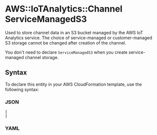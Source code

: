 # AWS::IoTAnalytics::Channel ServiceManagedS3<a name="aws-properties-iotanalytics-channel-servicemanageds3"></a>

Used to store channel data in an S3 bucket managed by the AWS IoT Analytics service\. The choice of service\-managed or customer\-managed S3 storage cannot be changed after creation of the channel\.

You don't need to declare `ServiceManagedS3` when you create service\-managed channel storage\.

## Syntax<a name="aws-properties-iotanalytics-channel-servicemanageds3-syntax"></a>

To declare this entity in your AWS CloudFormation template, use the following syntax:

### JSON<a name="aws-properties-iotanalytics-channel-servicemanageds3-syntax.json"></a>

```
{
}
```

### YAML<a name="aws-properties-iotanalytics-channel-servicemanageds3-syntax.yaml"></a>

```
```
